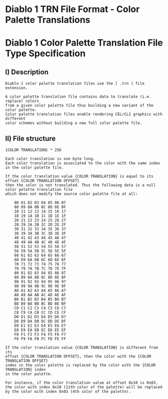# Diablo 1 TRN File Format - Color Palette Translations

Diablo 1 Color Palette Translation File Type Specification
==========================================================

I) Description
--------------

	Diablo 1 color palette translation files use the [ .trn ] file extension.
	
	A color palette translation file contains data to translate (i.e. replace) colors
	from a given color palette file thus building a new variant of the color palette.
	Color palette translation files enable rendering CEL/CL2 graphics with different 
	color schemes without building a new full color palette file.  


II) File structure
------------------

	{COLOR TRANSLATION} * 256

	Each color translation is one byte long.
	Each color translation is associated to the color with the same index in the color palette file.

	If the color translation value {COLOR TRANSLATION} is equal to its offset {COLOR TRANSLATION OFFSET}
	then the color is not translated. Thus the following data is a null color palette translation file 
	which does not modify the source color palette file at all:

		00 01 02 03 04 05 06 07
		08 09 0A 0B 0C 0D 0E 0F
		10 11 12 13 14 15 16 17
		18 19 1A 1B 1C 1D 1E 1F
		20 21 22 23 24 25 26 27
		28 29 2A 2B 2C 2D 2E 2F
		30 31 32 33 34 35 36 37
		38 39 3A 3B 3C 3D 3E 3F
		40 41 42 43 44 45 46 47
		48 49 4A 4B 4C 4D 4E 4F
		50 51 52 53 54 55 56 57
		58 59 5A 5B 5C 5D 5E 5F
		60 61 62 63 64 65 66 67
		68 69 6A 6B 6C 6D 6E 6F
		70 71 72 73 74 75 76 77
		78 79 7A 7B 7C 7D 7E 7F
		80 81 82 83 84 85 86 87
		88 89 8A 8B 8C 8D 8E 8F
		90 91 92 93 94 95 96 97
		98 99 9A 9B 9C 9D 9E 9F
		A0 A1 A2 A3 A4 A5 A6 A7
		A8 A9 AA AB AC AD AE AF
		B0 B1 B2 B3 B4 B5 B6 B7
		B8 B9 BA BB BC BD BE BF
		C0 C1 C2 C3 C4 C5 C6 C7
		C8 C9 CA CB CC CD CE CF
		D0 D1 D2 D3 D4 D5 D6 D7
		D8 D9 DA DB DC DD DE DF
		E0 E1 E2 E3 E4 E5 E6 E7
		E8 E9 EA EB EC ED EE EF
		F0 F1 F2 F3 F4 F5 F6 F7
		F8 F9 FA FB FC FD FE FF

	If the color translation value {COLOR TRANSLATION} is different from its 
	offset {COLOR TRANSLATION OFFSET}, then the color with the {COLOR TRANSLATION OFFSET} 
	index in the color palette is replaced by the color with the {COLOR TRANSLATION} index
	in the color palette.

	For instance, if the color translation value at offset 0x10 is 0x03, 
	the color with index 0x10 (11th color of the palette) will be replaced 
	by the color with index 0x03 (4th color of the palette).
